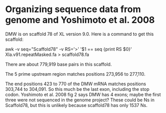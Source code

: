 # Organizing sequence data from genome and Yoshimoto et al. 2008

DMW is on scaffold 78 of XL version 9.0.  Here is a command to get this scaffold:

awk -v seq="Scaffold78" -v RS='>' '$1 == seq {print RS $0}' Xla.v91.repeatMasked.fa > scaffold78.fa

There are about 779,919 base pairs in this scaffold.

The 5 prime upstream region matches positions 273,956 to 277,110.

The end positions 423 to 770 of the DMW mRNA matches positions 303,744 to 304,091.  So this much be the last exon, including the stop codon.  Yoshimoto et al. 2008 fig 2 says DMW has 4 exons; maybe the first three were not sequenced in the genome project? These could be Ns in Scaffold78, but this is unlikely because scaffold78 has only 1537 Ns.
